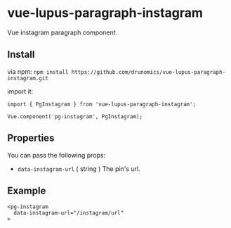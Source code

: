 # vue-lupus-paragraph-instagram
Vue instagram paragraph component.



## Install

via npm:
`npm install https://github.com/drunomics/vue-lupus-paragraph-instagram.git`


import it:

```
import { PgInstagram } from 'vue-lupus-paragraph-instagram';

Vue.component('pg-instagram', PgInstagram);
```

## Properties
You can pass the following props:

- `data-instagram-url` ( string )
  The pin's url.

## Example
```
<pg-instagram
  data-instagram-url="/instagram/url"
>
```